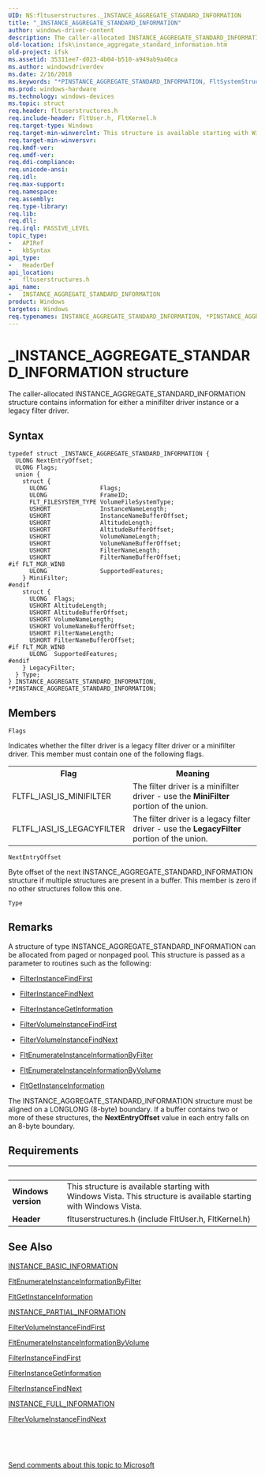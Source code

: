 ```yaml
---
UID: NS:fltuserstructures._INSTANCE_AGGREGATE_STANDARD_INFORMATION
title: "_INSTANCE_AGGREGATE_STANDARD_INFORMATION"
author: windows-driver-content
description: The caller-allocated INSTANCE_AGGREGATE_STANDARD_INFORMATION structure contains information for either a minifilter driver instance or a legacy filter driver.
old-location: ifsk\instance_aggregate_standard_information.htm
old-project: ifsk
ms.assetid: 35311ee7-d023-4b04-b510-a949ab9a40ca
ms.author: windowsdriverdev
ms.date: 2/16/2018
ms.keywords: "*PINSTANCE_AGGREGATE_STANDARD_INFORMATION, FltSystemStructures_b1c8bf6f-d693-4f15-ad58-9e31d593464b.xml, INSTANCE_AGGREGATE_STANDARD_INFORMATION, INSTANCE_AGGREGATE_STANDARD_INFORMATION structure [Installable File System Drivers], PINSTANCE_AGGREGATE_STANDARD_INFORMATION, PINSTANCE_AGGREGATE_STANDARD_INFORMATION structure pointer [Installable File System Drivers], SUPPORTED_FS_FEATURES_OFFLOAD_READ, SUPPORTED_FS_FEATURES_OFFLOAD_WRITE, _INSTANCE_AGGREGATE_STANDARD_INFORMATION, fltuserstructures/INSTANCE_AGGREGATE_STANDARD_INFORMATION, fltuserstructures/PINSTANCE_AGGREGATE_STANDARD_INFORMATION, ifsk.instance_aggregate_standard_information"
ms.prod: windows-hardware
ms.technology: windows-devices
ms.topic: struct
req.header: fltuserstructures.h
req.include-header: FltUser.h, FltKernel.h
req.target-type: Windows
req.target-min-winverclnt: This structure is available starting with Windows Vista.
req.target-min-winversvr: 
req.kmdf-ver: 
req.umdf-ver: 
req.ddi-compliance: 
req.unicode-ansi: 
req.idl: 
req.max-support: 
req.namespace: 
req.assembly: 
req.type-library: 
req.lib: 
req.dll: 
req.irql: PASSIVE_LEVEL
topic_type:
-	APIRef
-	kbSyntax
api_type:
-	HeaderDef
api_location:
-	fltuserstructures.h
api_name:
-	INSTANCE_AGGREGATE_STANDARD_INFORMATION
product: Windows
targetos: Windows
req.typenames: INSTANCE_AGGREGATE_STANDARD_INFORMATION, *PINSTANCE_AGGREGATE_STANDARD_INFORMATION
---
```


# _INSTANCE_AGGREGATE_STANDARD_INFORMATION structure
The caller-allocated INSTANCE_AGGREGATE_STANDARD_INFORMATION structure contains information for either a minifilter driver instance or a legacy filter driver.

## Syntax
````
typedef struct _INSTANCE_AGGREGATE_STANDARD_INFORMATION {
  ULONG NextEntryOffset;
  ULONG Flags;
  union {
    struct {
      ULONG               Flags;
      ULONG               FrameID;
      FLT_FILESYSTEM_TYPE VolumeFileSystemType;
      USHORT              InstanceNameLength;
      USHORT              InstanceNameBufferOffset;
      USHORT              AltitudeLength;
      USHORT              AltitudeBufferOffset;
      USHORT              VolumeNameLength;
      USHORT              VolumeNameBufferOffset;
      USHORT              FilterNameLength;
      USHORT              FilterNameBufferOffset;
#if FLT_MGR_WIN8
      ULONG               SupportedFeatures;
    } MiniFilter;
#endif 
    struct {
      ULONG  Flags;
      USHORT AltitudeLength;
      USHORT AltitudeBufferOffset;
      USHORT VolumeNameLength;
      USHORT VolumeNameBufferOffset;
      USHORT FilterNameLength;
      USHORT FilterNameBufferOffset;
#if FLT_MGR_WIN8
      ULONG  SupportedFeatures;
#endif 
    } LegacyFilter;
  } Type;
} INSTANCE_AGGREGATE_STANDARD_INFORMATION, *PINSTANCE_AGGREGATE_STANDARD_INFORMATION;
````

## Members


`Flags`

Indicates whether the filter driver is a legacy filter driver or a minifilter driver.  This member must contain one of the following flags.

<table>
<tr>
<th>Flag</th>
<th>Meaning</th>
</tr>
<tr>
<td>
FLTFL_IASI_IS_MINIFILTER

</td>
<td>
The filter driver is a minifilter driver - use the <b>MiniFilter</b> portion of the union.

</td>
</tr>
<tr>
<td>
FLTFL_IASI_IS_LEGACYFILTER

</td>
<td>
The filter driver is a legacy filter driver - use the <b>LegacyFilter</b> portion of the union.

</td>
</tr>
</table>

`NextEntryOffset`

Byte offset of the next INSTANCE_AGGREGATE_STANDARD_INFORMATION structure if multiple structures are present in a buffer. This member is zero if no other structures follow this one.

`Type`



## Remarks
A structure of type INSTANCE_AGGREGATE_STANDARD_INFORMATION can be allocated from paged or nonpaged pool.  This structure is passed as a parameter to routines such as the following:

<ul>
<li>

<a href="https://msdn.microsoft.com/library/windows/hardware/ff540541">FilterInstanceFindFirst</a>


</li>
<li>

<a href="https://msdn.microsoft.com/library/windows/hardware/ff541493">FilterInstanceFindNext</a>


</li>
<li>

<a href="https://msdn.microsoft.com/library/windows/hardware/ff541499">FilterInstanceGetInformation</a>


</li>
<li>

<a href="https://msdn.microsoft.com/library/windows/hardware/ff541541">FilterVolumeInstanceFindFirst</a>


</li>
<li>

<a href="https://msdn.microsoft.com/library/windows/hardware/ff541551">FilterVolumeInstanceFindNext</a>


</li>
<li>

<a href="..\fltkernel\nf-fltkernel-fltenumerateinstanceinformationbyfilter.md">FltEnumerateInstanceInformationByFilter</a>


</li>
<li>

<a href="..\fltkernel\nf-fltkernel-fltenumerateinstanceinformationbyvolume.md">FltEnumerateInstanceInformationByVolume</a>


</li>
<li>

<a href="..\fltkernel\nf-fltkernel-fltgetinstanceinformation.md">FltGetInstanceInformation</a>


</li>
</ul>
The INSTANCE_AGGREGATE_STANDARD_INFORMATION structure must be aligned on a LONGLONG (8-byte) boundary. If a buffer contains two or more of these structures, the <b>NextEntryOffset</b> value in each entry falls on an 8-byte boundary.

## Requirements
| &nbsp; | &nbsp; |
| ---- |:---- |
| **Windows version** | This structure is available starting with Windows Vista. This structure is available starting with Windows Vista. |
| **Header** | fltuserstructures.h (include FltUser.h, FltKernel.h) |

## See Also

<a href="..\fltuserstructures\ns-fltuserstructures-_instance_basic_information.md">INSTANCE_BASIC_INFORMATION</a>



<a href="..\fltkernel\nf-fltkernel-fltenumerateinstanceinformationbyfilter.md">FltEnumerateInstanceInformationByFilter</a>



<a href="..\fltkernel\nf-fltkernel-fltgetinstanceinformation.md">FltGetInstanceInformation</a>



<a href="..\fltuserstructures\ns-fltuserstructures-_instance_partial_information.md">INSTANCE_PARTIAL_INFORMATION</a>



<a href="https://msdn.microsoft.com/library/windows/hardware/ff541541">FilterVolumeInstanceFindFirst</a>



<a href="..\fltkernel\nf-fltkernel-fltenumerateinstanceinformationbyvolume.md">FltEnumerateInstanceInformationByVolume</a>



<a href="https://msdn.microsoft.com/library/windows/hardware/ff540541">FilterInstanceFindFirst</a>



<a href="https://msdn.microsoft.com/library/windows/hardware/ff541499">FilterInstanceGetInformation</a>



<a href="https://msdn.microsoft.com/library/windows/hardware/ff541493">FilterInstanceFindNext</a>



<a href="..\fltuserstructures\ns-fltuserstructures-_instance_full_information.md">INSTANCE_FULL_INFORMATION</a>



<a href="https://msdn.microsoft.com/library/windows/hardware/ff541551">FilterVolumeInstanceFindNext</a>



 

 

<a href="mailto:wsddocfb@microsoft.com?subject=Documentation%20feedback [ifsk\ifsk]:%20INSTANCE_AGGREGATE_STANDARD_INFORMATION structure%20 RELEASE:%20(2/16/2018)&amp;body=%0A%0APRIVACY STATEMENT%0A%0AWe use your feedback to improve the documentation. We don't use your email address for any other purpose, and we'll remove your email address from our system after the issue that you're reporting is fixed. While we're working to fix this issue, we might send you an email message to ask for more info. Later, we might also send you an email message to let you know that we've addressed your feedback.%0A%0AFor more info about Microsoft's privacy policy, see http://privacy.microsoft.com/en-us/default.aspx." title="Send comments about this topic to Microsoft">Send comments about this topic to Microsoft</a>